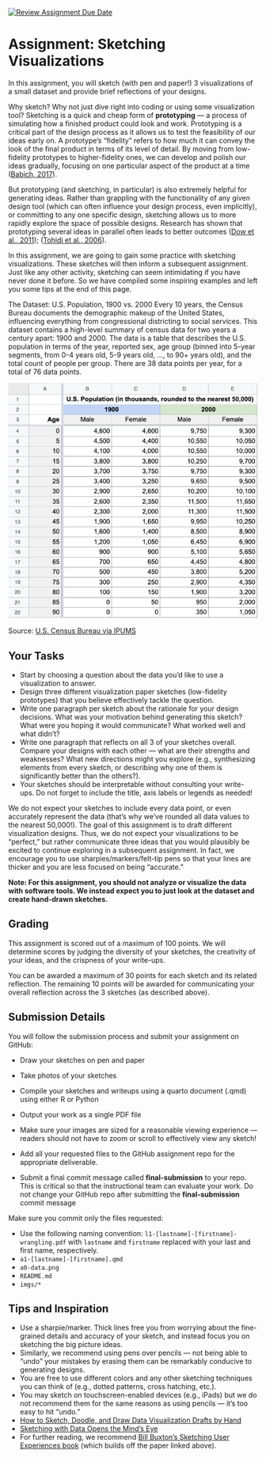 [![Review Assignment Due Date](https://classroom.github.com/assets/deadline-readme-button-24ddc0f5d75046c5622901739e7c5dd533143b0c8e959d652212380cedb1ea36.svg)](https://classroom.github.com/a/EBNPBVTl)
# Assignment: Sketching Visualizations

In this assignment, you will sketch (with pen and paper!) 3 visualizations of a small dataset and provide brief reflections of your designs.

Why sketch? Why not just dive right into coding or using some visualization tool? Sketching is a quick and cheap form of **prototyping** — a process of simulating how a finished product could look and work. Prototyping is a critical part of the design process as it allows us to test the feasibility of our ideas early on. A prototype’s “fidelity” refers to how much it can convey the look of the final product in terms of its level of detail. By moving from low-fidelity prototypes to higher-fidelity ones, we can develop and polish our ideas gradually, focusing on one particular aspect of the product at a time ([Babich, 2017](https://blog.adobe.com/en/publish/2017/11/29/prototyping-difference-low-fidelity-high-fidelity-prototypes-use)).

But prototyping (and sketching, in particular) is also extremely helpful for generating ideas. Rather than grappling with the functionality of any given design tool (which can often influence your design process, even implicitly), or committing to any one specific design, sketching allows us to more rapidly explore the space of possible designs. Research has shown that prototyping several ideas in parallel often leads to better outcomes ([Dow et al., 2011](https://dl.acm.org/doi/abs/10.1145/1978942.1979359)); ([Tohidi et al., 2006](https://dl.acm.org/doi/abs/10.1145/1124772.1124960)).

In this assignment, we are going to gain some practice with sketching visualizations. These sketches will then inform a subsequent assignment. Just like any other activity, sketching can seem intimidating if you have never done it before. So we have compiled some inspiring examples and left you some tips at the end of this page.

The Dataset: U.S. Population, 1900 vs. 2000
Every 10 years, the Census Bureau documents the demographic makeup of the United States, influencing everything from congressional districting to social services. This dataset contains a high-level summary of census data for two years a century apart: 1900 and 2000. The data is a table that describes the U.S. population in terms of the year, reported sex, age group (binned into 5-year segments, from 0-4 years old, 5-9 years old, ..., to 90+ years old), and the total count of people per group. There are 38 data points per year, for a total of 76 data points.

<img src='a0-data.png'>

Source: [U.S. Census Bureau via IPUMS](https://www.ipums.org/)

## Your Tasks

* Start by choosing a question about the data you’d like to use a visualization to answer.
* Design three different visualization paper sketches (low-fidelity prototypes) that you believe effectively tackle the question.
* Write one paragraph per sketch about the rationale for your design decisions. What was your motivation behind generating this sketch? What were you hoping it would communicate? What worked well and what didn’t?
* Write one paragraph that reflects on all 3 of your sketches overall. Compare your designs with each other — what are their strengths and weaknesses? What new directions might you explore (e.g., synthesizing elements from every sketch, or describing why one of them is significantly better than the others?).
* Your sketches should be interpretable without consulting your write-ups. Do not forget to include the title, axis labels or legends as needed!

We do not expect your sketches to include every data point, or even accurately represent the data (that’s why we’ve rounded all data values to the nearest 50,000!). The goal of this assignment is to draft different visualization designs. Thus, we do not expect your visualizations to be “perfect,” but rather communicate three ideas that you would plausibly be excited to continue exploring in a subsequent assignment. In fact, we encourage you to use sharpies/markers/felt-tip pens so that your lines are thicker and you are less focused on being “accurate.”

**Note: For this assignment, you should not analyze or visualize the data with software tools. We instead expect you to just look at the dataset and create hand-drawn sketches.**

## Grading

This assignment is scored out of a maximum of 100 points. We will determine scores by judging the diversity of your sketches, the creativity of your ideas, and the crispness of your write-ups.

You can be awarded a maximum of 30 points for each sketch and its related reflection. The remaining 10 points will be awarded for communicating your overall reflection across the 3 sketches (as described above).

## Submission Details

You will follow the submission process and submit your assignment on GitHub:

* Draw your sketches on pen and paper
* Take photos of your sketches
* Compile your sketches and writeups using a quarto document (.qmd) using either R or Python
* Output your work as a single PDF file
* Make sure your images are sized for a reasonable viewing experience — readers should not have to zoom or scroll to effectively view any sketch!

* Add all your requested files to the GitHub assignment repo for the appropriate deliverable.
* Submit a final commit message called **final-submission** to your repo. This is critical so that the instructional team can evaluate your work. Do not change your GitHub repo after submitting the **final-submission** commit message

Make sure you commit only the files requested:
* Use the following naming convention: `l1-[lastname]-[firstname]-wrangling.pdf` with `lastname` and
  `firstname` replaced with your last and first name, respectively.
* `a1-[lastname]-[firstname].qmd`
* `a0-data.png`
* `README.md`
* `imgs/*`

## Tips and Inspiration

* Use a sharpie/marker. Thick lines free you from worrying about the fine-grained details and accuracy of your sketch, and instead focus you on sketching the big picture ideas.
* Similarly, we recommend using pens over pencils — not being able to “undo” your mistakes by erasing them can be remarkably conducive to generating designs.
* You are free to use different colors and any other sketching techniques you can think of (e.g., dotted patterns, cross hatching, etc.).
* You may sketch on touchscreen-enabled devices (e.g., iPads) but we do not recommend them for the same reasons as using pencils — it’s too easy to hit “undo.”
* [How to Sketch, Doodle, and Draw Data Visualization Drafts by Hand](https://depictdatastudio.com/how-to-sketch-doodle-and-draw-data-visualization-drafts-by-hand/)
* [Sketching with Data Opens the Mind’s Eye](https://medium.com/accurat-in-sight/sketching-with-data-opens-the-mind-s-eye-92d78554565)
* For further reading, we recommend [Bill Buxton’s Sketching User Experiences book](https://www.sciencedirect.com/book/9780123740373/sketching-user-experiences) (which builds off the paper linked above).
